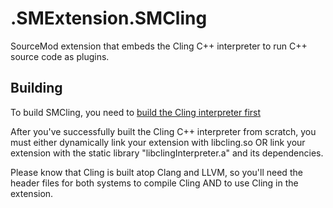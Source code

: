 # .SMExtension.SMCling
SourceMod extension that embeds the Cling C++ interpreter to run C++ source code as plugins.

## Building
To build SMCling, you need to [build the Cling interpreter first](https://root.cern.ch/cling-build-instructions)

After you've successfully built the Cling C++ interpreter from scratch, you must either dynamically link your extension with libcling.so OR link your extension with the static library "libclingInterpreter.a" and its dependencies.

Please know that Cling is built atop Clang and LLVM, so you'll need the header files for both systems to compile Cling AND to use Cling in the extension.

